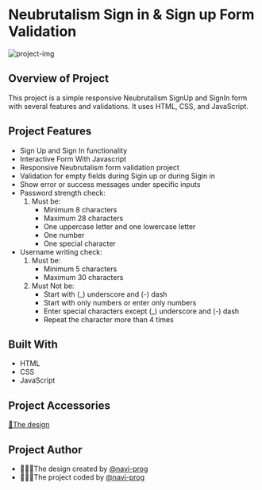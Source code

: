 # Neubrutalism Sign in & Sign up Form Validation
![project-img](https://github.com/navi-prog/Neubrutalism-SignIn-SignUp-Form-Validation/assets/88656417/bfd45c58-ee8c-433b-a2fe-edcc4c66edab)
## Overview of Project
This project is a simple responsive Neubrutalism SignUp and SignIn form with several features and validations. It uses HTML, CSS, and JavaScript.
## Project Features
* Sign Up and Sign In functionality
* Interactive Form With Javascript
* Responsive Neubrutalism form validation project
* Validation for empty fields during Sigin up or during Sigin in
* Show error or success messages under specific inputs
* Password strength check:
    1. Must be:
        * Minimum 8 characters
        * Maximum 28 characters
        * One uppercase letter and one lowercase letter
        * One number
        * One special character
* Username writing check: 
    1. Must be:
        * Minimum 5 characters
        * Maximum 30 characters
    2. Must Not be:
        * Start with (_) underscore and (-) dash
        * Start with only numbers or enter only numbers
        * Enter special characters except (_) underscore and (-) dash
        * Repeat the character more than 4 times
## Built With
* HTML
* CSS
* JavaScript
## Project Accessories
[🎨The design](https://www.figma.com/file/X4CqQkjUWtzzVuvsSxzTCQ/Neubrutalism-Form-Project?type=design&node-id=0%3A1&mode=design&t=34kJw3mulUbesz7K-1)
## Project Author
* 👩🏽‍🎨The design created by [@navi-prog](https://www.figma.com/file/X4CqQkjUWtzzVuvsSxzTCQ/Neubrutalism-Form-Project?type=design&node-id=0%3A1&mode=design&t=34kJw3mulUbesz7K-1)
* 👩🏽‍💻The project coded by [@navi-prog](https://github.com/navi-prog) 
